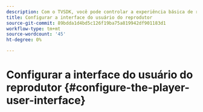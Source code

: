 ```yaml
---
description: Com o TVSDK, você pode controlar a experiência básica de reprodução para VOD (live and video on demand). O TVSDK fornece métodos e propriedades na instância do player que você pode usar para configurar a interface do usuário do player.
title: Configurar a interface do usuário do reprodutor
source-git-commit: 89bdda1d4bd5c126f19ba75a819942df901183d1
workflow-type: tm+mt
source-wordcount: '45'
ht-degree: 0%

---
```



# Configurar a interface do usuário do reprodutor {#configure-the-player-user-interface}
